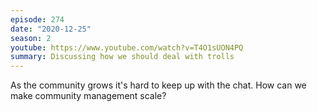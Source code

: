 ```yaml
---
episode: 274
date: "2020-12-25"
season: 2
youtube: https://www.youtube.com/watch?v=T4O1sUON4PQ
summary: Discussing how we should deal with trolls
---
```

As the community grows it's hard to keep up with the chat. How can we make
community management scale?
